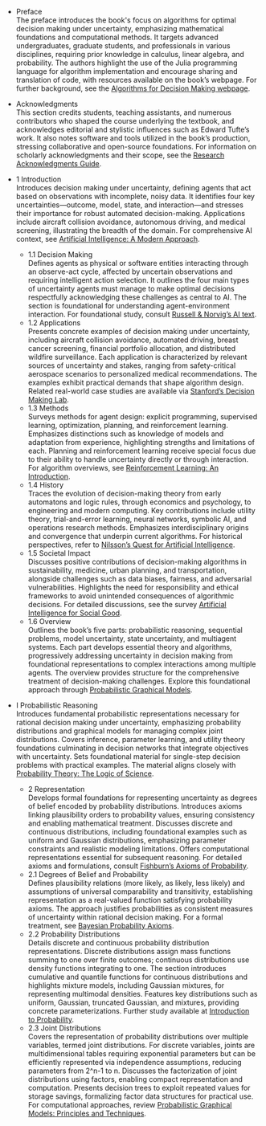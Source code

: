 - Preface  
  The preface introduces the book's focus on algorithms for optimal decision making under uncertainty, emphasizing mathematical foundations and computational methods. It targets advanced undergraduates, graduate students, and professionals in various disciplines, requiring prior knowledge in calculus, linear algebra, and probability. The authors highlight the use of the Julia programming language for algorithm implementation and encourage sharing and translation of code, with resources available on the book’s webpage. For further background, see the [Algorithms for Decision Making webpage](http://mitpress.mit.edu/algorithms-for-decision-making).  

- Acknowledgments  
  This section credits students, teaching assistants, and numerous contributors who shaped the course underlying the textbook, and acknowledges editorial and stylistic influences such as Edward Tufte’s work. It also notes software and tools utilized in the book’s production, stressing collaborative and open-source foundations. For information on scholarly acknowledgments and their scope, see the [Research Acknowledgments Guide](https://www.aje.com/arc/acknowledging-contributions/).  

- 1 Introduction  
  Introduces decision making under uncertainty, defining agents that act based on observations with incomplete, noisy data. It identifies four key uncertainties—outcome, model, state, and interaction—and stresses their importance for robust automated decision-making. Applications include aircraft collision avoidance, autonomous driving, and medical screening, illustrating the breadth of the domain. For comprehensive AI context, see [Artificial Intelligence: A Modern Approach](https://aima.cs.berkeley.edu/).  
  - 1.1 Decision Making  
    Defines agents as physical or software entities interacting through an observe-act cycle, affected by uncertain observations and requiring intelligent action selection. It outlines the four main types of uncertainty agents must manage to make optimal decisions respectfully acknowledging these challenges as central to AI. The section is foundational for understanding agent-environment interaction. For foundational study, consult [Russell & Norvig’s AI text](https://aima.cs.berkeley.edu/).  
  - 1.2 Applications  
    Presents concrete examples of decision making under uncertainty, including aircraft collision avoidance, automated driving, breast cancer screening, financial portfolio allocation, and distributed wildfire surveillance. Each application is characterized by relevant sources of uncertainty and stakes, ranging from safety-critical aerospace scenarios to personalized medical recommendations. The examples exhibit practical demands that shape algorithm design. Related real-world case studies are available via [Stanford’s Decision Making Lab](https://sail.stanford.edu/).  
  - 1.3 Methods  
    Surveys methods for agent design: explicit programming, supervised learning, optimization, planning, and reinforcement learning. Emphasizes distinctions such as knowledge of models and adaptation from experience, highlighting strengths and limitations of each. Planning and reinforcement learning receive special focus due to their ability to handle uncertainty directly or through interaction. For algorithm overviews, see [Reinforcement Learning: An Introduction](http://incompleteideas.net/book/the-book.html).  
  - 1.4 History  
    Traces the evolution of decision-making theory from early automatons and logic rules, through economics and psychology, to engineering and modern computing. Key contributions include utility theory, trial-and-error learning, neural networks, symbolic AI, and operations research methods. Emphasizes interdisciplinary origins and convergence that underpin current algorithms. For historical perspectives, refer to [Nilsson’s Quest for Artificial Intelligence](https://ai.stanford.edu/~nilsson/QAI/qai.pdf).  
  - 1.5 Societal Impact  
    Discusses positive contributions of decision-making algorithms in sustainability, medicine, urban planning, and transportation, alongside challenges such as data biases, fairness, and adversarial vulnerabilities. Highlights the need for responsibility and ethical frameworks to avoid unintended consequences of algorithmic decisions. For detailed discussions, see the survey [Artificial Intelligence for Social Good](https://arxiv.org/abs/2001.01818).  
  - 1.6 Overview  
    Outlines the book’s five parts: probabilistic reasoning, sequential problems, model uncertainty, state uncertainty, and multiagent systems. Each part develops essential theory and algorithms, progressively addressing uncertainty in decision making from foundational representations to complex interactions among multiple agents. The overview provides structure for the comprehensive treatment of decision-making challenges. Explore this foundational approach through [Probabilistic Graphical Models](http://www.probabilistic-graphical-models.com/).  

- I Probabilistic Reasoning  
  Introduces fundamental probabilistic representations necessary for rational decision making under uncertainty, emphasizing probability distributions and graphical models for managing complex joint distributions. Covers inference, parameter learning, and utility theory foundations culminating in decision networks that integrate objectives with uncertainty. Sets foundational material for single-step decision problems with practical examples. The material aligns closely with [Probability Theory: The Logic of Science](https://bayes.wustl.edu/Manual/).  
  - 2 Representation  
    Develops formal foundations for representing uncertainty as degrees of belief encoded by probability distributions. Introduces axioms linking plausibility orders to probability values, ensuring consistency and enabling mathematical treatment. Discusses discrete and continuous distributions, including foundational examples such as uniform and Gaussian distributions, emphasizing parameter constraints and realistic modeling limitations. Offers computational representations essential for subsequent reasoning. For detailed axioms and formulations, consult [Fishburn’s Axioms of Probability](https://projecteuclid.org/euclid.ss/1177012602).  
  - 2.1 Degrees of Belief and Probability  
    Defines plausibility relations (more likely, as likely, less likely) and assumptions of universal comparability and transitivity, establishing representation as a real-valued function satisfying probability axioms. The approach justifies probabilities as consistent measures of uncertainty within rational decision making. For a formal treatment, see [Bayesian Probability Axioms](https://projecteuclid.org/euclid.bjps/1232125864).  
  - 2.2 Probability Distributions  
    Details discrete and continuous probability distribution representations. Discrete distributions assign mass functions summing to one over finite outcomes; continuous distributions use density functions integrating to one. The section introduces cumulative and quantile functions for continuous distributions and highlights mixture models, including Gaussian mixtures, for representing multimodal densities. Features key distributions such as uniform, Gaussian, truncated Gaussian, and mixtures, providing concrete parameterizations. Further study available at [Introduction to Probability](https://www.athenasc.com/probbook.html).  
  - 2.3 Joint Distributions  
    Covers the representation of probability distributions over multiple variables, termed joint distributions. For discrete variables, joints are multidimensional tables requiring exponential parameters but can be efficiently represented via independence assumptions, reducing parameters from 2^n-1 to n. Discusses the factorization of joint distributions using factors, enabling compact representation and computation. Presents decision trees to exploit repeated values for storage savings, formalizing factor data structures for practical use. For computational approaches, review [Probabilistic Graphical Models: Principles and Techniques](https://mitpress.mit.edu/books/probabilistic-graphical-models).
